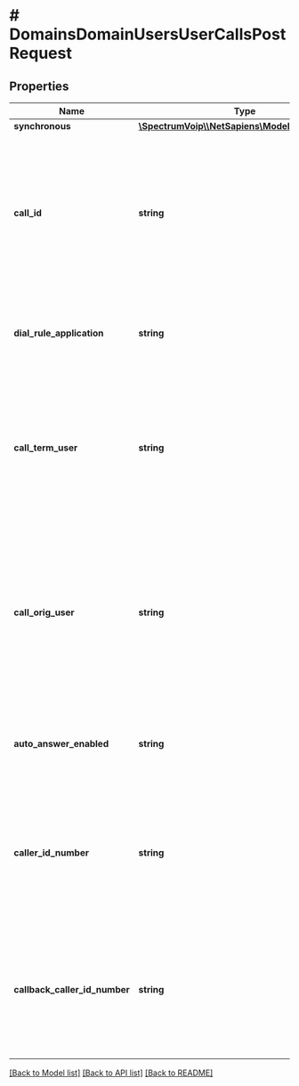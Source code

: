 # # DomainsDomainUsersUserCallsPostRequest

## Properties

Name | Type | Description | Notes
------------ | ------------- | ------------- | -------------
**synchronous** | [**\SpectrumVoip\\\\NetSapiens\Model\Synchronous**](Synchronous.md) |  |
**call_id** | **string** | This will be the callid for the requested call. This should be a random string generated by your application and stored if you want to read back the call later or end it. |
**dial_rule_application** | **string** | The application can be used to help with next destination selection. | [optional] [default to 'call']
**call_term_user** | **string** | This will be the destination or termination number for the call request. This will be used once the call is connected to the orgination number. |
**call_orig_user** | **string** | This field will allow you to select the device, user or number the first leg of the call request will connect to. If left blank the origination will be the user@domain of the user making the request. | [optional] [default to 'user@domain']
**auto_answer_enabled** | **string** | If enabled it will request auto answer headers for the first leg (origination) of the call. | [optional] [default to 'no']
**caller_id_number** | **string** | This setting will allow for the callerid of the termination leg to be set, by default it will be the preconfigured callerid of the user making the request. | [optional]
**callback_caller_id_number** | **string** | This is the callerid that will be used when calling the first leg(callback) of the call request. If left empty it will default to the user&#39;s caller id. | [optional]

[[Back to Model list]](../../README.md#models) [[Back to API list]](../../README.md#endpoints) [[Back to README]](../../README.md)
